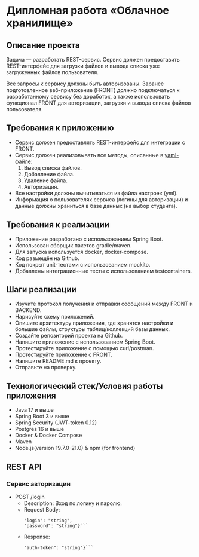 # Дипломная работа «Облачное хранилище»

## Описание проекта

Задача — разработать REST-сервис. Сервис должен предоставить REST-интерфейс для загрузки файлов и вывода списка уже загруженных файлов пользователя. 

Все запросы к сервису должны быть авторизованы. Заранее подготовленное веб-приложение (FRONT) должно подключаться к разработанному сервису без доработок, 
а также использовать функционал FRONT для авторизации, загрузки и вывода списка файлов пользователя.

## Требования к приложению

- Сервис должен предоставлять REST-интерфейс для интеграции с FRONT.
- Сервис должен реализовывать все методы, описанные в [yaml-файле](./CloudServiceSpecification.yaml):
  1. Вывод списка файлов.
  2. Добавление файла.
  3. Удаление файла.
  4. Авторизация.
- Все настройки должны вычитываться из файла настроек (yml).
- Информация о пользователях сервиса (логины для авторизации) и данные должны храниться в базе данных (на выбор студента).

## Требования к реализации

- Приложение разработано с использованием Spring Boot.
- Использован сборщик пакетов gradle/maven.
- Для запуска используется docker, docker-compose.
- Код размещён на Github.
- Код покрыт unit-тестами с использованием mockito.
- Добавлены интеграционные тесты с использованием testcontainers.

## Шаги реализации

- Изучите протокол получения и отправки сообщений между FRONT и BACKEND.
- Нарисуйте схему приложений.
- Опишите архитектуру приложения, где хранятся настройки и большие файлы, структуры таблиц/коллекций базы данных.
- Создайте репозиторий проекта на Github.
- Напишите приложение с использованием Spring Boot.
- Протестируйте приложение с помощью curl/postman.
- Протестируйте приложение с FRONT.
- Напишите README.md к проекту.
- Отправьте на проверку.

## Технологический стек/Условия работы приложения

- Java 17 и выше
- Spring Boot 3 и выше
- Spring Security (JWT-token 0.12)
- Postgres 16 и выше
- Docker & Docker Compose
- Maven
- Node.js(version 19.7.0-21.0) & npm (for frontend)

## REST API
### Сервис авторизации
- POST /login
  - Description: Вход по логину и паролю.
  - Request Body:
    ```{
    "login": "string",
    "password": "string"}```
  - Response:
    ```{
    "auth-token": "string"}```
